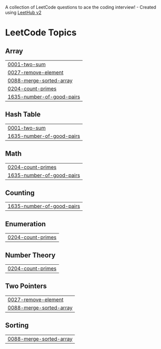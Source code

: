 A collection of LeetCode questions to ace the coding interview! - Created using [LeetHub v2](https://github.com/arunbhardwaj/LeetHub-2.0)
<!---LeetCode Topics Start-->
# LeetCode Topics
## Array
|  |
| ------- |
| [0001-two-sum](https://github.com/RajMandal17/leetcode/tree/master/0001-two-sum) |
| [0027-remove-element](https://github.com/RajMandal17/leetcode/tree/master/0027-remove-element) |
| [0088-merge-sorted-array](https://github.com/RajMandal17/leetcode/tree/master/0088-merge-sorted-array) |
| [0204-count-primes](https://github.com/RajMandal17/leetcode/tree/master/0204-count-primes) |
| [1635-number-of-good-pairs](https://github.com/RajMandal17/leetcode/tree/master/1635-number-of-good-pairs) |
## Hash Table
|  |
| ------- |
| [0001-two-sum](https://github.com/RajMandal17/leetcode/tree/master/0001-two-sum) |
| [1635-number-of-good-pairs](https://github.com/RajMandal17/leetcode/tree/master/1635-number-of-good-pairs) |
## Math
|  |
| ------- |
| [0204-count-primes](https://github.com/RajMandal17/leetcode/tree/master/0204-count-primes) |
| [1635-number-of-good-pairs](https://github.com/RajMandal17/leetcode/tree/master/1635-number-of-good-pairs) |
## Counting
|  |
| ------- |
| [1635-number-of-good-pairs](https://github.com/RajMandal17/leetcode/tree/master/1635-number-of-good-pairs) |
## Enumeration
|  |
| ------- |
| [0204-count-primes](https://github.com/RajMandal17/leetcode/tree/master/0204-count-primes) |
## Number Theory
|  |
| ------- |
| [0204-count-primes](https://github.com/RajMandal17/leetcode/tree/master/0204-count-primes) |
## Two Pointers
|  |
| ------- |
| [0027-remove-element](https://github.com/RajMandal17/leetcode/tree/master/0027-remove-element) |
| [0088-merge-sorted-array](https://github.com/RajMandal17/leetcode/tree/master/0088-merge-sorted-array) |
## Sorting
|  |
| ------- |
| [0088-merge-sorted-array](https://github.com/RajMandal17/leetcode/tree/master/0088-merge-sorted-array) |
<!---LeetCode Topics End-->